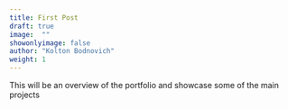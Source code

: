 ```yaml
---
title: First Post 
draft: true
image:  ""
showonlyimage: false
author: "Kolton Bodnovich"
weight: 1
---
```


This will be an overview of the portfolio and showcase some of the main projects 